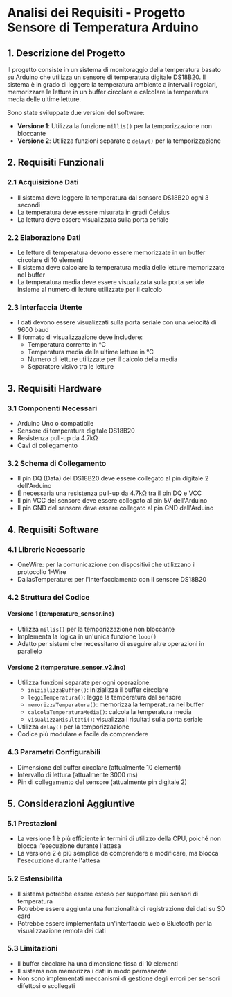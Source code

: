 # Analisi dei Requisiti - Progetto Sensore di Temperatura Arduino

## 1. Descrizione del Progetto

Il progetto consiste in un sistema di monitoraggio della temperatura basato su Arduino che utilizza un sensore di temperatura digitale DS18B20. Il sistema è in grado di leggere la temperatura ambiente a intervalli regolari, memorizzare le letture in un buffer circolare e calcolare la temperatura media delle ultime letture.

Sono state sviluppate due versioni del software:
- **Versione 1**: Utilizza la funzione `millis()` per la temporizzazione non bloccante
- **Versione 2**: Utilizza funzioni separate e `delay()` per la temporizzazione

## 2. Requisiti Funzionali

### 2.1 Acquisizione Dati
- Il sistema deve leggere la temperatura dal sensore DS18B20 ogni 3 secondi
- La temperatura deve essere misurata in gradi Celsius
- La lettura deve essere visualizzata sulla porta seriale

### 2.2 Elaborazione Dati
- Le letture di temperatura devono essere memorizzate in un buffer circolare di 10 elementi
- Il sistema deve calcolare la temperatura media delle letture memorizzate nel buffer
- La temperatura media deve essere visualizzata sulla porta seriale insieme al numero di letture utilizzate per il calcolo

### 2.3 Interfaccia Utente
- I dati devono essere visualizzati sulla porta seriale con una velocità di 9600 baud
- Il formato di visualizzazione deve includere:
  - Temperatura corrente in °C
  - Temperatura media delle ultime letture in °C
  - Numero di letture utilizzate per il calcolo della media
  - Separatore visivo tra le letture

## 3. Requisiti Hardware

### 3.1 Componenti Necessari
- Arduino Uno o compatibile
- Sensore di temperatura digitale DS18B20
- Resistenza pull-up da 4.7kΩ
- Cavi di collegamento

### 3.2 Schema di Collegamento
- Il pin DQ (Data) del DS18B20 deve essere collegato al pin digitale 2 dell'Arduino
- È necessaria una resistenza pull-up da 4.7kΩ tra il pin DQ e VCC
- Il pin VCC del sensore deve essere collegato al pin 5V dell'Arduino
- Il pin GND del sensore deve essere collegato al pin GND dell'Arduino

## 4. Requisiti Software

### 4.1 Librerie Necessarie
- OneWire: per la comunicazione con dispositivi che utilizzano il protocollo 1-Wire
- DallasTemperature: per l'interfacciamento con il sensore DS18B20

### 4.2 Struttura del Codice

#### Versione 1 (temperature_sensor.ino)
- Utilizza `millis()` per la temporizzazione non bloccante
- Implementa la logica in un'unica funzione `loop()`
- Adatto per sistemi che necessitano di eseguire altre operazioni in parallelo

#### Versione 2 (temperature_sensor_v2.ino)
- Utilizza funzioni separate per ogni operazione:
  - `inizializzaBuffer()`: inizializza il buffer circolare
  - `leggiTemperatura()`: legge la temperatura dal sensore
  - `memorizzaTemperatura()`: memorizza la temperatura nel buffer
  - `calcolaTemperaturaMedia()`: calcola la temperatura media
  - `visualizzaRisultati()`: visualizza i risultati sulla porta seriale
- Utilizza `delay()` per la temporizzazione
- Codice più modulare e facile da comprendere

### 4.3 Parametri Configurabili
- Dimensione del buffer circolare (attualmente 10 elementi)
- Intervallo di lettura (attualmente 3000 ms)
- Pin di collegamento del sensore (attualmente pin digitale 2)

## 5. Considerazioni Aggiuntive

### 5.1 Prestazioni
- La versione 1 è più efficiente in termini di utilizzo della CPU, poiché non blocca l'esecuzione durante l'attesa
- La versione 2 è più semplice da comprendere e modificare, ma blocca l'esecuzione durante l'attesa

### 5.2 Estensibilità
- Il sistema potrebbe essere esteso per supportare più sensori di temperatura
- Potrebbe essere aggiunta una funzionalità di registrazione dei dati su SD card
- Potrebbe essere implementata un'interfaccia web o Bluetooth per la visualizzazione remota dei dati

### 5.3 Limitazioni
- Il buffer circolare ha una dimensione fissa di 10 elementi
- Il sistema non memorizza i dati in modo permanente
- Non sono implementati meccanismi di gestione degli errori per sensori difettosi o scollegati